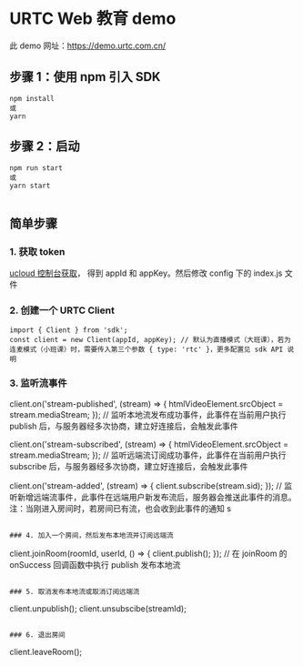 # URTC Web 教育 demo

此 demo 网址：https://demo.urtc.com.cn/

## 步骤 1：使用 npm 引入 SDK

```
npm install
或    
yarn

```

## 步骤 2：启动

```
npm run start 
或
yarn start 
    
```

## 简单步骤
### 1. 获取 token
 [ucloud 控制台获取](https://console.ucloud.cn/urtc/manage)， 得到 appId 和 appKey。然后修改 config 下的 index.js 文件 
### 2. 创建一个 URTC Client
```
import { Client } from 'sdk';
const client = new Client(appId, appKey); // 默认为直播模式（大班课），若为连麦模式（小班课）时，需要传入第三个参数 { type: 'rtc' }，更多配置见 sdk API 说明

```
### 3. 监听流事件

client.on('stream-published', (stream) => {
    htmlVideoElement.srcObject = stream.mediaStream;
}); // 监听本地流发布成功事件，此事件在当前用户执行 publish 后，与服务器经多次协商，建立好连接后，会触发此事件

client.on('stream-subscribed', (stream) => {
    htmlVideoElement.srcObject = stream.mediaStream;
}); // 监听远端流订阅成功事件，此事件在当前用户执行 subscribe 后，与服务器经多次协商，建立好连接后，会触发此事件

client.on('stream-added', (stream) => {
    client.subscribe(stream.sid);
}); // 监听新增远端流事件，此事件在远端用户新发布流后，服务器会推送此事件的消息。注：当刚进入房间时，若房间已有流，也会收到此事件的通知 s

```

### 4. 加入一个房间，然后发布本地流并订阅远端流

```
client.joinRoom(roomId, userId, () => {
    client.publish();
}); // 在 joinRoom 的 onSuccess 回调函数中执行 publish 发布本地流
```

### 5. 取消发布本地流或取消订阅远端流

```
client.unpublish();
client.unsubscibe(streamId);
```

### 6. 退出房间

```
client.leaveRoom();
```
